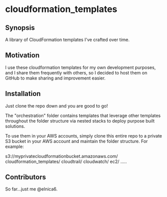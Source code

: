 # cloudformation_templates

## Synopsis

A library of CloudFormation templates I've crafted over time. 

## Motivation

I use these cloudformation templates for my own development purposes, and I share them frequently with others, so I decided to host them on GitHub to make sharing and improvement easier.

## Installation

Just clone the repo down and you are good to go!

The "orchestration" folder contains templates that leverage other templates throughout the folder structure via nested stacks to deploy purpose built solutions.

To use them in your AWS accounts, simply clone this entire repo to a private S3 bucket in your AWS account and maintain the folder structure. For example:

s3://myprivatecloudformationbucket.amazonaws.com/
	cloudformation_templates/
		cloudtrail/
		cloudwatch/
		ec2/
		.....


## Contributors

So far...just me @elnica6.
